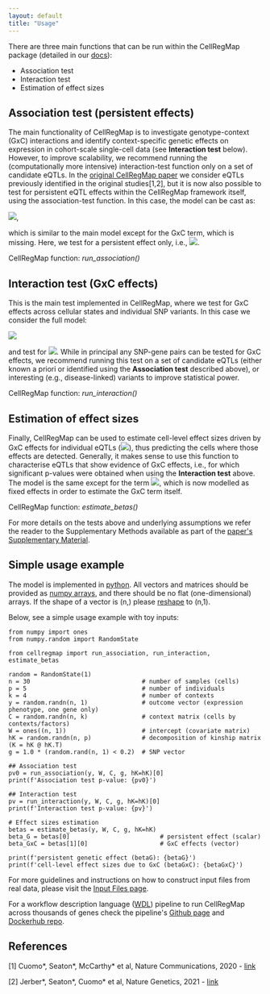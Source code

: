 ```yaml
---
layout: default
title: "Usage"
---
```


There are three main functions that can be run within the CellRegMap package (detailed in our [docs](https://cellregmap.readthedocs.io/)):

* Association test 
* Interaction test
* Estimation of effect sizes

## Association test (persistent effects)
The main functionality of CellRegMap is to investigate genotype-context (GxC) interactions and identify context-specific genetic effects on expression in cohort-scale single-cell data (see **Interaction test** below). 
However, to improve scalability, we recommend running the (computationally more intensive) interaction-test function only on a set of candidate eQTLs. 
In the [original CellRegMap paper](https://www.biorxiv.org/content/10.1101/2021.09.01.458524v1) we consider eQTLs previously identified in the original studies[1,2], but it is now also possible to test for persistent eQTL effects within the CellRegMap framework itself, using the association-test function. 
In this case, the model can be cast as:

<img src="https://render.githubusercontent.com/render/math?math=y = W\alpha %2B g\beta_G %2B c %2B u %2B \epsilon">,

which is similar to the main model except for the GxC term, which is missing. Here, we test for a persistent effect only, i.e., <img src="https://render.githubusercontent.com/render/math?math=\beta_G \neq 0">.

CellRegMap function: _run_association()_

## Interaction test (GxC effects)
This is the main test implemented in CellRegMap, where we test for GxC effects across cellular states and individual SNP variants. 
In this case we consider the full model:

<img src="https://render.githubusercontent.com/render/math?math=y = W\alpha %2B g\beta_G %2B g \odot \beta_{GxC} %2B c %2B u %2B \epsilon"> 

and test for <img src="https://render.githubusercontent.com/render/math?math=\beta_{GxC} \neq 0">.
While in principal any SNP-gene pairs can be tested for GxC effects, we recommend running this test on a set of candidate eQTLs (either known a priori or identified using the **Association test** described above), or interesting (e.g., disease-linked) variants to improve statistical power.

CellRegMap function: _run_interaction()_

## Estimation of effect sizes
Finally, CellRegMap can be used to estimate cell-level effect sizes driven by GxC effects for individual eQTLs (<img src="https://render.githubusercontent.com/render/math?math=\beta_{GxC}">), thus predicting the cells where those effects are detected. 
Generally, it makes sense to use this function to characterise eQTLs that show evidence of GxC effects, i.e., for which significant p-values were obtained when using the **Interaction test** above. 
The model is the same except for the term <img src="https://render.githubusercontent.com/render/math?math=c">, which is now modelled as fixed effects in order to estimate the GxC term itself.

CellRegMap function: _estimate_betas()_

For more details on the tests above and underlying assumptions we refer the reader to the Supplementary Methods available as part of the [paper's Supplementary Material](https://www.biorxiv.org/content/10.1101/2021.09.01.458524v1.supplementary-material).

## Simple usage example

The model is implemented in [python](https://www.python.org).
All vectors and matrices should be provided as [numpy arrays](https://numpy.org/doc/stable/reference/generated/numpy.array.html), and there should be no flat (one-dimensional) arrays. 
If the shape of a vector is (n,) please [reshape](https://numpy.org/doc/stable/reference/generated/numpy.reshape.html) to (n,1).

Below, see a simple usage example with toy inputs:

    from numpy import ones
    from numpy.random import RandomState
    
    from cellregmap import run_association, run_interaction, estimate_betas
    
    random = RandomState(1)
    n = 30                               # number of samples (cells)
    p = 5                                # number of individuals
    k = 4                                # number of contexts
    y = random.randn(n, 1)               # outcome vector (expression phenotype, one gene only)
    C = random.randn(n, k)               # context matrix (cells by contexts/factors)
    W = ones((n, 1))                     # intercept (covariate matrix)
    hK = random.randn(n, p)              # decomposition of kinship matrix (K = hK @ hK.T)
    g = 1.0 * (random.rand(n, 1) < 0.2)  # SNP vector
    
    ## Association test
    pv0 = run_association(y, W, C, g, hK=hK)[0]
    print(f'Association test p-value: {pv0}')
    
    ## Interaction test
    pv = run_interaction(y, W, C, g, hK=hK)[0]
    print(f'Interaction test p-value: {pv}')
    
    # Effect sizes estimation
    betas = estimate_betas(y, W, C, g, hK=hK)
    beta_G = betas[0]                         # persistent effect (scalar)
    beta_GxC = betas[1][0]                    # GxC effects (vector)
    
    print(f'persistent genetic effect (betaG): {betaG}')
    print(f'cell-level effect sizes due to GxC (betaGxC): {betaGxC}')
    

For more guidelines and instructions on how to construct input files from real data, please visit the [Input Files page](https://limix.github.io/CellRegMap/input_files.html).

For a workflow description language ([WDL](https://openwdl.org/)) pipeline to run CellRegMap across thousands of genes check the pipeline's [Github page](https://github.com/populationgenomics/cellregmap-pipeline) and [Dockerhub repo](https://hub.docker.com/r/annasecuomo/cellregmap_pipeline).

## References

[1] Cuomo\*, Seaton\*, McCarthy\* et al, Nature Communications, 2020 - [link](https://www.nature.com/articles/s41467-020-14457-z)

[2] Jerber\*, Seaton\*, Cuomo\* et al, Nature Genetics, 2021 - [link](https://www.nature.com/articles/s41588-021-00801-6)

<!-- ## Downstream analysis (simple simulated data)

## Interpreting the results

## Required dependencies -->

 

